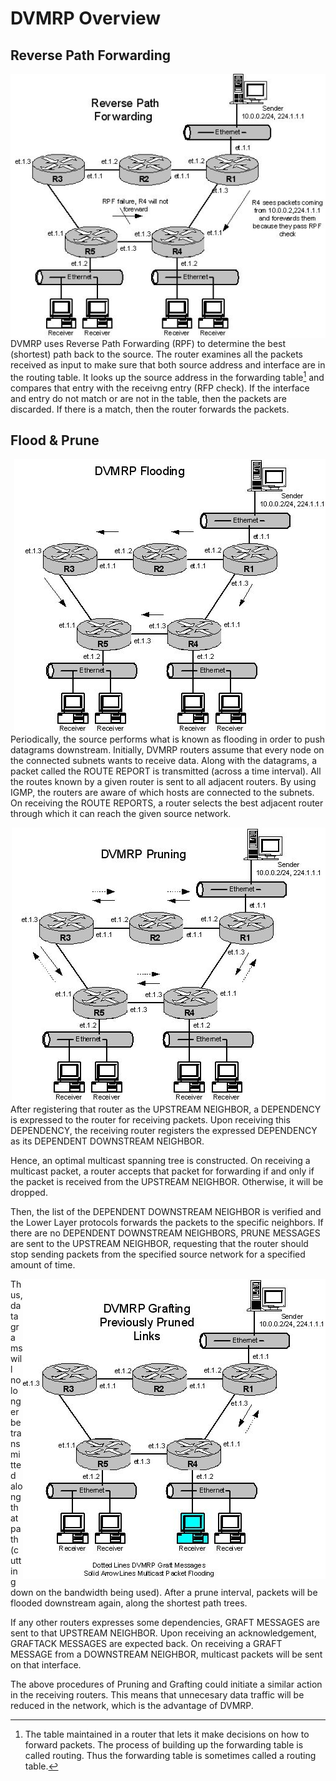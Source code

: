 DVMRP Overview
==============

Reverse Path Forwarding
-----------------------

<img align="right" src="RPF.jpg" alt="RPF illustrated">

DVMRP uses Reverse Path Forwarding (RPF) to determine the best
(shortest) path back to the source. The router examines all the packets
received as input to make sure that both source address and interface
are in the routing table. It looks up the source address in the
forwarding table[^1] and compares that entry with the receivng entry (RFP
check). If the interface and entry do not match or are not in the table,
then the packets are discarded. If there is a match, then the router
forwards the packets.

[^1]: The table maintained in a router that lets it make decisions on
      how to forward packets. The process of building up the forwarding
      table is called routing. Thus the forwarding table is sometimes
      called a routing table.

 
Flood & Prune
-------------

<img align="right" src="FLOODING.jpg" alt="Flooding illustrated">

Periodically, the source performs what is known as flooding in order to
push datagrams downstream. Initially, DVMRP routers assume that every
node on the connected subnets wants to receive data. Along with the
datagrams, a packet called the ROUTE REPORT is transmitted (across a
time interval). All the routes known by a given router is sent to all
adjacent routers. By using IGMP, the routers are aware of which hosts
are connected to the subnets. On receiving the ROUTE REPORTS, a router
selects the best adjacent router through which it can reach the given
source network.

<img align="right" src="PRUNING.jpg" alt="Pruning illustrated">

After registering that router as the UPSTREAM NEIGHBOR, a DEPENDENCY is
expressed to the router for receiving packets. Upon receiving this
DEPENDENCY, the receiving router registers the expressed DEPENDENCY as
its DEPENDENT DOWNSTREAM NEIGHBOR.

Hence, an optimal multicast spanning tree is constructed. On receiving a
multicast packet, a router accepts that packet for forwarding if and
only if the packet is received from the UPSTREAM NEIGHBOR. Otherwise, it
will be dropped.

Then, the list of the DEPENDENT DOWNSTREAM NEIGHBOR is verified and the
Lower Layer protocols forwards the packets to the specific neighbors. If
there are no DEPENDENT DOWNSTREAM NEIGHBORS, PRUNE MESSAGES are sent to
the UPSTREAM NEIGHBOR, requesting that the router should stop sending
packets from the specified source network for a specified amount of
time.

<img align="right" src="GRAFTING.jpg" alt="Grafting illustrated">

Thus, datagrams will no longer be transmitted along that path (cutting
down on the bandwidth being used). After a prune interval, packets will
be flooded downstream again, along the shortest path trees.

If any other routers expresses some dependencies, GRAFT MESSAGES are
sent to that UPSTREAM NEIGHBOR. Upon receiving an acknowledgement,
GRAFTACK MESSAGES are expected back. On receiving a GRAFT MESSAGE from a
DOWNSTREAM NEIGHBOR, multicast packets will be sent on that interface.

The above procedures of Pruning and Grafting could initiate a similar
action in the receiving routers. This means that unnecesary data traffic
will be reduced in the network, which is the advantage of DVMRP.
